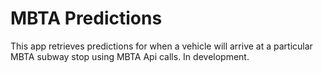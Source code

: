 # MBTA Predictions

This app retrieves predictions for when a vehicle will arrive at a particular MBTA subway stop using MBTA Api calls. In development.
